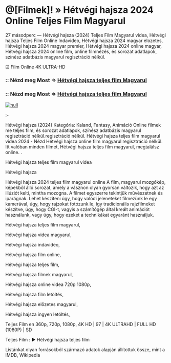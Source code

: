 # @[Filmek]! » Hétvégi hajsza 2024 Online Teljes Film Magyarul





27 másodperc — Hétvégi hajsza (2024) Teljes Film Magyarul videa, Hétvégi hajsza Teljes Film Online Indavideo, Hétvégi hajsza 2024 magyar elozetes, Hétvégi hajsza 2024 magyar premier, Hétvégi hajsza 2024 online magyar, Hétvégi hajsza 2024 online film, online filmnézés, és sorozat adatlapok, színész adatbázis magyarul regisztráció nélkül.

☑ Film Online 4K ULTRA-HD

### :: Nézd meg Most => [Hétvégi hajsza teljes film Magyarul](https://t.co/z4ATnfqAia)

### :: Nézd meg Most => [Hétvégi hajsza teljes film Magyarul](https://t.co/z4ATnfqAia)
[![null](https://static.wixstatic.com/media/855a25_043b5abeb4ae4d35ac003198e7fe56ed~mv2.gif)](https://t.co/z4ATnfqAia)

:-

Hétvégi hajsza (2024) Kategória: Kaland, Fantasy, Animáció Online filmek me teljes film, és sorozat adatlapok, színész adatbázis magyarul regisztráció nélkül.regisztráció nélkül. Hétvégi hajsza teljes film magyarul videa 2024 - Nézd Hétvégi hajsza online film magyarul regisztráció nélkül. Itt valóban minden filmet, Hétvégi hajsza teljes film magyarul, megtalálsz online. .

Hétvégi hajsza teljes film magyarul videa

Hétvégi hajsza

Hétvégi hajsza 2024 teljes film magyarul online A film, magyarul mozgókép, képekből álló sorozat, amely a vásznon olyan gyorsan változik, hogy azt az illúziót kelti, mintha mozogna. A filmet egyszerre tekintjük művészetnek és iparágnak. Lehet készíteni úgy, hogy valódi jeleneteket filmezünk le egy kamerával, úgy, hogy rajzokat fotózunk le, így tradicionális rajzfilmeket készítve, úgy, hogy CGI-t, vagyis a számítógép által kreált animációt használunk, vagy úgy, hogy ezeket a technikákat egyaránt használjuk.

Hétvégi hajsza teljes film magyarul,

Hétvégi hajsza videa magyarul,

Hétvégi hajsza indavideo,

Hétvégi hajsza film online,

Hétvégi hajsza teljes film,

Hétvégi hajsza filmek magyarul,

Hétvégi hajsza online videa 720p 1080p,

Hétvégi hajsza film letöltés,

Hétvégi hajsza előzetes magyarul,

Hétvégi hajsza ingyen letöltés,

Teljes Film en 360p, 720p, 1080p, 4K HD | 97 | 4K ULTRAHD | FULL HD (1080P) | SD

Teljes Film : ► Hétvégi hajsza teljes film

Listánkat olyan forrásokból származó adatok alapján állítottuk össze, mint a IMDB, Wikipedia
